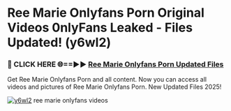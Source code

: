 # Ree Marie Onlyfans Porn Original Videos 0nlyFans Leaked - Files Updated! (y6wl2)

<h3>🔴 CLICK HERE 🌐==►► <a href="https://tinyurl.com/2wckxsce" rel="nofollow">Ree Marie Onlyfans Porn Updated Files</a></h3>

Get Ree Marie Onlyfans Porn and all content. Now you can access all videos and pictures of Ree Marie Onlyfans Porn. New Updated Files 2025!

[![y6wl2](https://i.imgur.com/AFduVYN.gif)](https://tinyurl.com/2wckxsce)
ree marie onlyfans videos